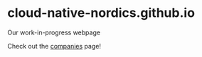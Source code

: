 # cloud-native-nordics.github.io

Our work-in-progress webpage

Check out the [companies](/companies) page!
